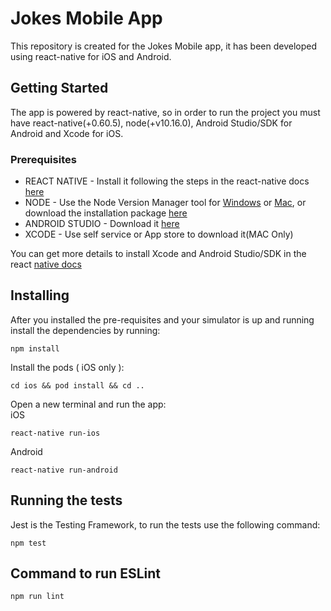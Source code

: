 # Jokes Mobile App

This repository is created for the Jokes Mobile app, it has been developed using react-native for iOS and Android.

## Getting Started

The app is powered by react-native, so in order to run the project you must have react-native(+0.60.5), node(+v10.16.0), Android Studio/SDK for Android and Xcode for iOS.

### Prerequisites

- REACT NATIVE - Install it following the steps in the react-native docs [here](https://reactnative.dev/docs/environment-setup)
- NODE - Use the Node Version Manager tool for [Windows](https://github.com/coreybutler/nvm-windows) or [Mac](https://github.com/nvm-sh/nvm), or download the installation package [here](https://nodejs.org/en/download/)
- ANDROID STUDIO - Download it [here](https://developer.android.com/studio/index.html)
- XCODE - Use self service or App store to download it(MAC Only)

You can get more details to install Xcode and Android Studio/SDK in the react [native docs](https://reactnative.dev/docs/environment-setup)

## Installing

After you installed the pre-requisites and your simulator is up and running install the dependencies by running:

```
npm install
```

Install the pods ( iOS only ):

```
cd ios && pod install && cd ..
```

Open a new terminal and run the app:  
iOS

```
react-native run-ios
```

Android

```
react-native run-android
```

## Running the tests

Jest is the Testing Framework, to run the tests use the following command:

```
npm test

```

## Command to run ESLint

```
npm run lint

```
